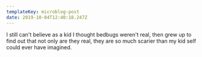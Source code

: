 ```yaml
---
templateKey: microblog-post
date: 2019-10-04T12:40:18.247Z
---
```


I still can't believe as a kid I thought bedbugs weren't real, then grew up to find out that not only are they real, they are so much scarier than my kid self could ever have imagined.
